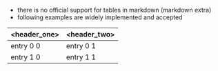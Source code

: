* there is no official support for tables in markdown (markdown extra)
* following examples are widely implemented and accepted

<header_one> | <header_two>
--- | ---
entry 0 0 | entry 0 1
entry 1 0 | entry 1 1


